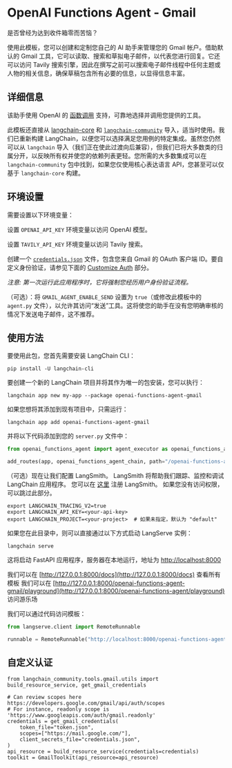 # OpenAI Functions Agent - Gmail

是否曾经为达到收件箱零而苦恼？

使用此模板，您可以创建和定制您自己的 AI 助手来管理您的 Gmail 帐户。借助默认的 Gmail 工具，它可以读取、搜索和草拟电子邮件，以代表您进行回复。它还可以访问 Tavily 搜索引擎，因此在撰写之前可以搜索电子邮件线程中任何主题或人物的相关信息，确保草稿包含所有必要的信息，以显得信息丰富。

## 详细信息

该助手使用 OpenAI 的 [函数调用](https://python.langchain.com/docs/modules/chains/how_to/openai_functions) 支持，可靠地选择并调用您提供的工具。

此模板还直接从 [langchain-core](https://pypi.org/project/langchain-core/) 和 [`langchain-community`](https://pypi.org/project/langchain-community/) 导入，适当时使用。我们已重新构建 LangChain，以便您可以选择满足您用例的特定集成。虽然您仍然可以从 `langchain` 导入（我们正在使此过渡向后兼容），但我们已将大多数类的归属分开，以反映所有权并使您的依赖列表更轻。您所需的大多数集成可以在 `langchain-community` 包中找到，如果您仅使用核心表达语言 API，您甚至可以仅基于 `langchain-core` 构建。

## 环境设置

需要设置以下环境变量：

设置 `OPENAI_API_KEY` 环境变量以访问 OpenAI 模型。

设置 `TAVILY_API_KEY` 环境变量以访问 Tavily 搜索。

创建一个 [`credentials.json`](https://developers.google.com/gmail/api/quickstart/python#authorize_credentials_for_a_desktop_application) 文件，包含您来自 Gmail 的 OAuth 客户端 ID。要自定义身份验证，请参见下面的 [Customize Auth](#customize-auth) 部分。

_*注意:* 第一次运行此应用程序时，它将强制您经历用户身份验证流程。_

（可选）：将 `GMAIL_AGENT_ENABLE_SEND` 设置为 `true`（或修改此模板中的 `agent.py` 文件），以允许其访问“发送”工具。这将使您的助手在没有您明确审核的情况下发送电子邮件，这不推荐。

## 使用方法

要使用此包，您首先需要安装 LangChain CLI：

```shell
pip install -U langchain-cli
```

要创建一个新的 LangChain 项目并将其作为唯一的包安装，您可以执行：

```shell
langchain app new my-app --package openai-functions-agent-gmail
```

如果您想将其添加到现有项目中，只需运行：

```shell
langchain app add openai-functions-agent-gmail
```

并将以下代码添加到您的 `server.py` 文件中：
```python
from openai_functions_agent import agent_executor as openai_functions_agent_chain

add_routes(app, openai_functions_agent_chain, path="/openai-functions-agent-gmail")
```

（可选）现在让我们配置 LangSmith。 
LangSmith 将帮助我们跟踪、监控和调试 LangChain 应用程序。 
您可以在 [这里](https://smith.langchain.com/) 注册 LangSmith。 
如果您没有访问权限，可以跳过此部分。

```shell
export LANGCHAIN_TRACING_V2=true
export LANGCHAIN_API_KEY=<your-api-key>
export LANGCHAIN_PROJECT=<your-project>  # 如果未指定，默认为 "default"
```

如果您在此目录中，则可以直接通过以下方式启动 LangServe 实例：

```shell
langchain serve
```

这将启动 FastAPI 应用程序，服务器在本地运行，地址为 
[http://localhost:8000](http://localhost:8000)

我们可以在 [http://127.0.0.1:8000/docs](http://127.0.0.1:8000/docs) 查看所有模板
我们可以在 [http://127.0.0.1:8000/openai-functions-agent-gmail/playground](http://127.0.0.1:8000/openai-functions-agent/playground) 访问游乐场  

我们可以通过代码访问模板：

```python
from langserve.client import RemoteRunnable

runnable = RemoteRunnable("http://localhost:8000/openai-functions-agent-gmail")
```

## 自定义认证

```
from langchain_community.tools.gmail.utils import build_resource_service, get_gmail_credentials

# Can review scopes here https://developers.google.com/gmail/api/auth/scopes
# For instance, readonly scope is 'https://www.googleapis.com/auth/gmail.readonly'
credentials = get_gmail_credentials(
    token_file="token.json",
    scopes=["https://mail.google.com/"],
    client_secrets_file="credentials.json",
)
api_resource = build_resource_service(credentials=credentials)
toolkit = GmailToolkit(api_resource=api_resource)
```